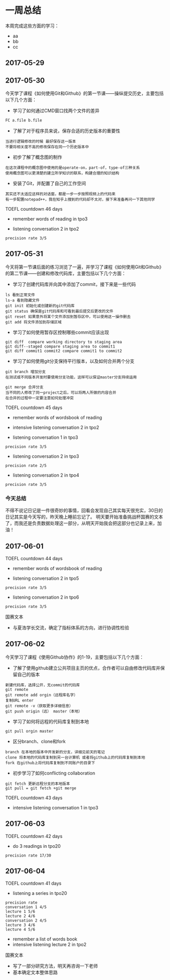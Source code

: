 # 一周总结
本周完成这些方面的学习：
* aa
* bb
* cc
## 2017-05-29

## 2017-05-30
今天学了课程《如何使用Git和Github》的第一节课——操纵提交历史，主要包括以下几个方面：
* 学习了如何通过CMD窗口找两个文件的差异
```bash
FC a.file b.file
```
* 了解了对于程序员来说，保存合适的历史版本的重要性
```
当进行逻辑修改的时候 最好保存这一版本
不要将相关度不高的修改保存在同一个历史版本中
```
* 初步了解了概念图的制作
```
在这次课程中的概念图中使用的是operate-on，part-of，type-of三种关系
使用概念图可以更清楚的建立所学知识的联系，构建合理的知识结构
```
* 安装了Git，并配置了自己的工作空间
```
其实还不太适应这样的对话窗，都是一步一步按照视频上的代码来
有一步配置notepad++，我在知乎上搜到的代码却不太对，接下来准备再问一下其他同学
```

TOEFL countdown 46 days
* remember words of reading in tpo3

* listening conversation 2 in tpo2
```
precision rate 3/5
```
## 2017-05-31
今天将第一节课后面的练习浏览了一遍，并学习了课程《如何使用Git和Github》的第二节课——创建和修改代码库，主要包括以下几个方面：
* 学习了创建代码库并向其中添加了commit，接下来是一些代码
```
ls 看到正常文件
ls-a 看到隐藏文件
git init 初始化或创建新的git代码库
git status 确保是git代码库和可看到最后提交后更改的文件
git reset 如果意外将某个文件添加到暂存区中，可以使用这一操作删去
git add 将文件添加到存储区域
```
* 学习了如何使用暂存区控制哪些commit应该出现
```
git diff  compare working directory to staging area
git diff--staged compare staging area to commit1
git diff commit1 commit2 compare commit1 to commit2
```
* 学习了如何使用git分支保持平行版本，以及如何合并两个分支
```
git branch 增加分支
在测试或不同版本开发时要使用分支功能，这样可以保证master分支持续运用

git merge 合并分支
当不同的人修改了同一project之后，可以将两人所做的内容合并
在合并的过程中一定要注意如何处理冲突
```

TOEFL countdown 45 days
* remember words of wordsbook of reading

* intensive listening conversation 2 in tpo2

* listening conversation 1 in tpo3
```
precision rate 3/5
```
* listening conversation 2 in tpo3
```
precision rate 2/5
```
* listening conversation 2 in tpo4
```
precision rate 3/5
```
### 今天总结
不得不说记日记是一件很奇妙的事情，回看会发现自己其实每天很充实，30日的日记其实是今天写的，昨天晚上睡前忘记了。
明天要开始准备挑战杯国赛的文本了，而我还是负责数据处理这一部分，从明天开始我会把这部分也记录上来，加油！
## 2017-06-01
TOEFL countdown 44 days
* remember words of wordsbook of reading

* listening conversation 2 in tpo5
```
precision rate 3/5
```
* listening conversation 2 in tpo6
```
precision rate 3/5
```
国赛文本
* 与夏浩学长交流，确定了指标体系的方向，进行协调性检验
## 2017-06-02
今天学习了课程《使用Github协作》的1-19，主要包括以下几个方面：
* 了解了使用github建立公共项目主页的优点，合作者可以自由修改代码库并保留自己的版本
```
新建代码库，选择公开，无commit的代码库
git remote
git remote add orgin（远程库名字）
复制URL enter
git remote -v（获取更多详细信息）
git push origin（远） master（本地）
```
* 学习了如何将远程的代码库复制到本地
```
git pull orgin master
```
* 区分branch、clone和fork
```
branch 在本地的版本中开发新的分支，详细见前天的笔记
clone 将本地的代码库复制到另一台计算机 或者将github上的代码库复制到本地
fork 在github上将代码库复制到不同账户的目录下
```
* 初步学习了如何conflicting collaboration
```
git fetch 更新远程分支的本地版本
git pull = git fetch +git merge
```
TOEFL countdown 43 days
* intensive listening conversation 1 in tpo3

## 2017-06-03
TOEFL countdown 42 days
* do 3 readings in tpo20
```
precision rate 17/30
```
## 2017-06-04
TOEFL countdown 41 days
* listening a series in tpo20
```
precision rate
conversation 1 4/5
lecture 1 5/6
lecture 2 4/6
conversation 2 4/5
lecture 3 4/6
lecture 4 5/6
```
* remember a list of words book
* intensive listening lecture 2 in tpo2

国赛文本
* 写了一部分研究方法，明天再咨询一下老师
* 基本确定文本整体思路
